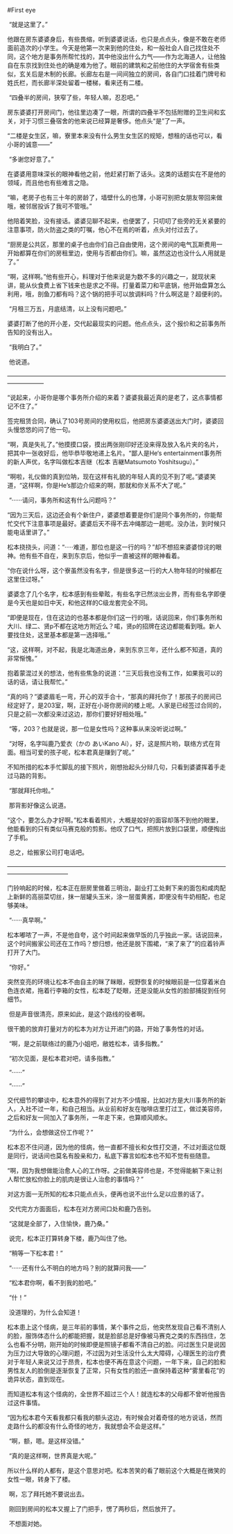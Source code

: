 #First eye

​	“就是这里了。”

​	他跟在房东婆婆身后，有些畏缩，听到婆婆说话，也只是点点头，像是不敢在老师面前造次的小学生。今天是他第一次来到他的住处，和一般社会人自己找住处不同，这个地方是事务所帮忙找的，其中他没出什么力气——作为北海道人，让他独自在东京找到住处也的确是难为他了。眼前的建筑和之前他住的大学宿舍有些类似，玄关后是木制的长廊。长廊左右是一间间独立的房间，各自门口挂着门牌号和姓氏栏，而长廊半深处留着一楼梯，看来还有二楼。

​	“四叠半的房间，狭窄了些，年轻人嘛，忍忍吧。”

​	房东婆婆打开房间门，他往里边凑了一眼，所谓的四叠半不包括附赠的卫生间和玄关，对于习惯三叠宿舍的他来说已经算是奢侈。他点头“是”了一声。

​	“二楼是女生区，嘛，寮里本来没有什么男生女生区的规矩，想租的话也可以，看小哥的诚意——”

​	“多谢您好意了。”

​	在婆婆用意味深长的眼神看他之前，他赶紧打断了话头。这类的话题实在不是他的领域，而且他也有些难言之隐。

​	“嘛，老房子也有三十年的房龄了，墙壁什么的也薄，小哥可别把女朋友带回来做哦，被邻居投诉了我可不管哦。”

​	他陪着笑脸，没有接话。婆婆见聊不起来，也便罢了，只叨叨了些旁的无关紧要的注意事项，防火防盗之类的叮嘱，他心不在焉的听着，点头对付过去了。

​	“厨房是公共区，那里的桌子也由你们自己自由使用，这个房间的电气瓦斯费用一开始都算在你们的房租里边，使用与否都由你们。嘛，虽然这边也没什么人用就是了。”

​	“啊，这样啊。”他有些开心，料理对于他来说是为数不多的兴趣之一，就现状来讲，能从伙食费上省下钱来也是求之不得。打量着菜刀和平底锅，他开始盘算怎么利用，哦，剖鱼刀都有吗？这个锅的把手可以放调料吗？什么啊这是？超便利的。

​	“月租三万五，月底结清，以上没有问题吧。”

​	婆婆打断了他的开小差，交代起最现实的问题。他点点头，这个报价和之前事务所告知的没有出入。

​	“我明白了。”

​	他说道。

——————————————————————————————————————————

​	“说起来，小哥你是哪个事务所介绍的来着？婆婆我最近真的是老了，这点事情都记不住了。”

​	签完租赁合同，确认了103号房间的使用权后，他把房东婆婆送出大门时，婆婆回头慢悠悠的问了他一句。

​	“啊，真是失礼了。”他摸摸口袋，摸出两张刚印好还没来得及放入名片夹的名片，把其中一张收好后，他毕恭毕敬地递上名片。“鄙人是He‘s entertainment事务所的新人声优，名字叫做松本吉继（松本 吉継Matsumoto Yoshitsugu）。”

​	“啊啦，礼仪做的真到位呐，现在这样有礼貌的年轻人真的见不到了呢。”婆婆笑道，“这样啊，你是He’s那边介绍来的啊，那就和你关系不大了呢。”

​	“······请问，事务所和这有什么问题吗？”

​	“因为三天后，这边还会有个新住户，婆婆想着要是你们是同个事务所的，你能帮忙交代下注意事项是最好。婆婆后天不得不去冲绳那边一趟呢。没办法，到时候只能电话里讲了。”

​	松本挠挠头，问道：“·····难道，那位也是这一行的吗？”却不想招来婆婆惊诧的眼神。他有些不自在，来到东京后，他似乎一直被这样的眼神看着。

​	“你在说什么呀，这个寮虽然没有名字，但是很多这一行的大人物年轻的时候都在这里住过呀。”

​	婆婆念了几个名字，松本感到有些晕眩，有些名字已然淡出业界，而有些名字即便是今天也是如日中天，和他这样的C级龙套完全不同。

​	“即便是现在，住在这边的也基本都是你们这一行的哦，话说回来，你们事务所和大川、绿二、贤p不都在这地方附近么？喏，贤p的招牌在这边都能看到哦。新人要找住处，这里基本都是第一选择哦。”

​	“这，这样啊，对不起，我是北海道出身，来到东京三年，还什么都不知道，真的非常惭愧。”

​	抱着蒙混过关的想法，他有些焦急的说道：”三天后我也没有工作，如果我可以的话的话，请让我帮忙。”

​	“真的吗？”婆婆眉毛一弯，开心的双手合十，“那真的拜托你了！那孩子的房间已经定好了，是203室，啊，正好在小哥你房间的楼上呢。人家是已经签过合同的，只是之前一次都没来过这边，那你们要好好相处哦。”	

​	“等，203？也就是说，那一位是女性吗？这种事从来没听说过啊。”

​	“对呀，名字叫鹿乃爱衣（かの あいKano Ai），好，这是照片哟，联络方式在背面。相当可爱的孩子呢，松本君真是赚到了呢。”

​	不知所措的松本手忙脚乱的接下照片，刚想抬起头分辩几句，只看到婆婆挥着手走过马路的背影。

​	“那就拜托你啦。”

​	那背影好像这么说道。

​	“这个，要怎么办才好啊。”松本看着照片，大概是姣好的面容却落不到他的眼里，他能看到的只有类似马赛克般的剪影。他叹了口气，把照片放到口袋里，顺便掏出了手机。

​	总之，给搬家公司打电话吧。

——————————————————————————————————————————————

​	门铃响起的时候，松本正在厨房里做着三明治，副业打工处剩下来的面包和咸肉配上新鲜的高丽菜切丝，抹一层罐头玉米，涂一层蛋黄酱，即便没有牛奶相配，也足够美味。

​	“······真早啊。”

​	松本嘟哝了一声，不是他自夸，这个时间起来做早饭的几乎独此一家。话说回来，这个时间搬家公司还在工作吗？想归想，他还是脱下围裙，“来了来了”的应着铃声打开了大门。

​	“你好。”

​	突然变亮的环境让松本不由自主的眯了眯眼，视野恢复的时候眼前是一位穿着米白色连衣裙，拖着行李箱的女性，松本眨了眨眼，还是没能从女性的脸部捕捉到任何细节。

​	但是声音很清亮，原来如此，是这个路线的役者啊。

​	很干脆的放弃打量对方的松本为对方让开进门的路，开始了事务性的对话。

​	“啊，是之前联络过的鹿乃小姐吧，敝姓松本，请多指教。”

​	“初次见面，是松本君对吧，请多指教。”

​	“······”

​	“······”

​	交代细节的攀谈中，松本意外的得到了对方不少情报，比如对方是大川事务所的新人，入社不过一年，和自己相当。从业前和好友在咖啡店里打过工，做过美容师，之后和好友一同加入了事务所，一年走下来，也算顺风顺水。

​	“为什么，会想做这份工作呢？”

​	松本忍不住问道，因为他的怪病，他一直都不擅长和女性打交道，不过对面这位既是同行，说话间也莫名有股亲和力，私底下寡言如松本也不知不觉有些随意。

​	“啊，因为我想做能治愈人心的工作呀。之前做美容师也是，不觉得能躺下来让别人帮忙放松你脸上的肌肉是很让人治愈的事情吗？”

​	对这方面一无所知的松本只能点点头，便再也说不出什么足以应景的话了。

​	交代完方方面面后，松本在对方房间口处和鹿乃告别。

​	“这就是全部了，入住愉快，鹿乃桑。”

​	说完，松本正打算转身下楼，鹿乃叫住了他。

​	“稍等一下松本君！”

​	“······还有什么不明白的地方吗？别的就算问我——”

​	“松本君你啊，看不到我的脸吧。”

​	“什！”

​	没道理的，为什么会知道！

​	松本患上这个怪病，是三年前的事情，某个事件之后，他突然发现自己看不清别人的脸，服饰体态什么的都能把握，就是脸部总是好像被马赛克之类的东西挡住，怎么也看不分明，刚开始的时候即便是照镜子都看不清自己的脸。问过医生只是说因为压力过大导致的心理问题，不过因为对生活没什么太大障碍，心理医生的治疗费对于年轻人来说又过于昂贵，松本也便不再在意这个问题，一年下来，自己的脸和男性友人的脸倒是逐渐恢复了正常，只有女性的脸还一直保持着这种“雾里看花”的诡异状态，直到现在。

​	而知道松本有这个怪病的，全世界不超过三个人！就连松本的父母都不曾听他报告过这件事情。

​	“因为松本君今天看我都只看我的额头这边，有时候会对着奇怪的地方说话，然而走路什么的都没有什么奇怪的地方，我就想会不会是这样。”

​	“啊，额，嗯。是这样没错。”

​	“真的是这样啊，世界真是大呢。”

​	所以什么样的人都有，是这个意思对吧。松本苦笑的看了眼前这个大概是在微笑的女性一眼，转身下了楼。

​	啊，忘了拜托她不要说出去。

​	刚回到房间的松本又握上了门把手，愣了两秒后，然后放开了。

​	不想面对她。



















​          


